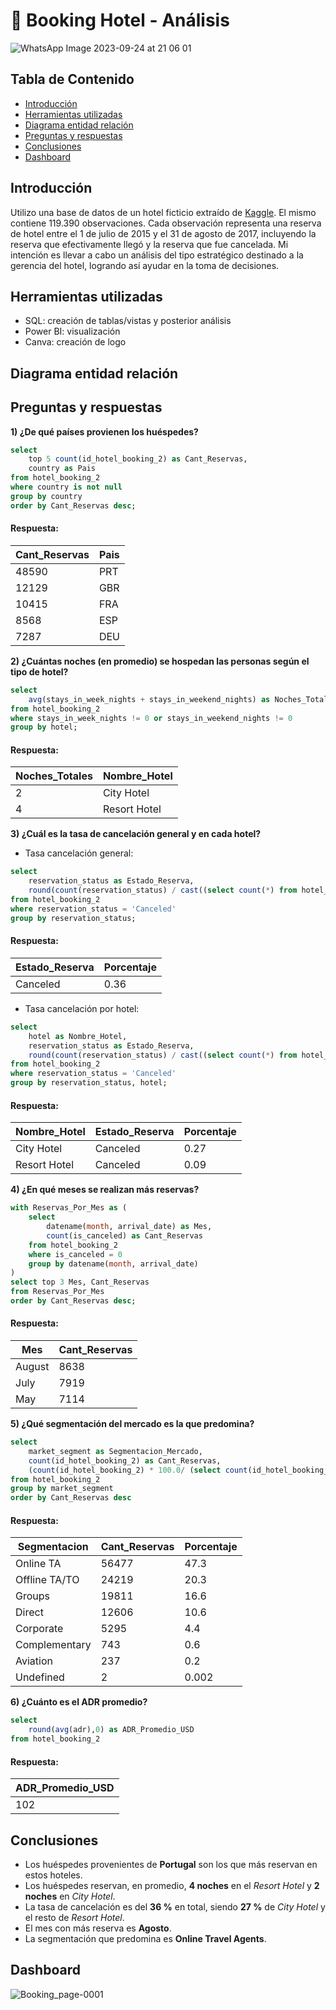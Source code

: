 # 🏨 Booking Hotel - Análisis
![WhatsApp Image 2023-09-24 at 21 06 01](https://github.com/marina-95/Booking-Hotel-Analysis/assets/144913530/9fb57506-3291-4a88-8a8c-dcb1336d4d7a)

## Tabla de Contenido
- [Introducción](#introducción)
- [Herramientas utilizadas](#herramientas-utilizadas)
- [Diagrama entidad relación](#diagrama-entidad-relación)
- [Preguntas y respuestas](#preguntas-y-respuestas)
- [Conclusiones](#conclusiones)
- [Dashboard](#dashboard)

## Introducción
Utilizo una base de datos de un hotel ficticio extraído de [Kaggle](https://www.kaggle.com/datasets/mojtaba142/hotel-booking). 
El mismo contiene 119.390 observaciones. Cada observación representa una reserva de hotel entre el 1 de julio de 2015 y el 31 de agosto de 2017, incluyendo la reserva que efectivamente llegó y la reserva que fue cancelada.
Mi intención es llevar a cabo un análisis del tipo estratégico destinado a la gerencia del hotel, logrando así ayudar en la toma de decisiones.

## Herramientas utilizadas
- SQL: creación de tablas/vistas y posterior análisis
- Power BI: visualización
- Canva: creación de logo

## Diagrama entidad relación

## Preguntas y respuestas
**1) ¿De qué países provienen los huéspedes?**

````sql
select 
	top 5 count(id_hotel_booking_2) as Cant_Reservas, 
	country as Pais
from hotel_booking_2
where country is not null
group by country
order by Cant_Reservas desc;
````
#### Respuesta:
| Cant_Reservas | Pais   |
| ------------- | ------ |
| 48590         | PRT    |
| 12129         | GBR    |
| 10415         | FRA    |
| 8568          | ESP    |
| 7287          | DEU    |

**2) ¿Cuántas noches (en promedio) se hospedan las personas según el tipo de hotel?**

````sql
select 
	avg(stays_in_week_nights + stays_in_weekend_nights) as Noches_Totales, hotel as Nombre_Hotel
from hotel_booking_2
where stays_in_week_nights != 0 or stays_in_weekend_nights != 0
group by hotel;
````
#### Respuesta:
| Noches_Totales | Nombre_Hotel   |
| -------------- | -------------- |
| 2              | City Hotel     |
| 4              | Resort Hotel   |

**3) ¿Cuál es la tasa de cancelación general y en cada hotel?**
- Tasa cancelación general:
````sql
select 
	reservation_status as Estado_Reserva, 
	round(count(reservation_status) / cast((select count(*) from hotel_booking_2) as decimal(8,2)), 2) as Porcentaje
from hotel_booking_2
where reservation_status = 'Canceled'
group by reservation_status;
````
#### Respuesta:
| Estado_Reserva | Porcentaje |
| -------------- | ---------- |
| Canceled       | 0.36       |

- Tasa cancelación por hotel:
````sql
select 
	hotel as Nombre_Hotel, 
	reservation_status as Estado_Reserva, 
	round(count(reservation_status) / cast((select count(*) from hotel_booking_2) as decimal(8,2)), 2) as Porcentaje
from hotel_booking_2
where reservation_status = 'Canceled'
group by reservation_status, hotel;
````
#### Respuesta:
| Nombre_Hotel   | Estado_Reserva | Porcentaje |
| -------------- | -------------- | ---------- |
| City Hotel     | Canceled       | 0.27       |
| Resort Hotel   | Canceled       | 0.09       |

**4) ¿En qué meses se realizan más reservas?**
````sql
with Reservas_Por_Mes as (
    select
        datename(month, arrival_date) as Mes,
        count(is_canceled) as Cant_Reservas
    from hotel_booking_2
    where is_canceled = 0
    group by datename(month, arrival_date)
)
select top 3 Mes, Cant_Reservas
from Reservas_Por_Mes
order by Cant_Reservas desc;
````
#### Respuesta:
| Mes    | Cant_Reservas | 
| ------ | ------------- |
| August | 8638          |
| July   | 7919          | 
| May    | 7114          |

**5) ¿Qué segmentación del mercado es la que predomina?**
````sql
select 
	market_segment as Segmentacion_Mercado, 
	count(id_hotel_booking_2) as Cant_Reservas, 
	(count(id_hotel_booking_2) * 100.0/ (select count(id_hotel_booking_2) from hotel_booking_2)) as Porcentaje
from hotel_booking_2
group by market_segment
order by Cant_Reservas desc
````
#### Respuesta:
| Segmentacion  | Cant_Reservas | Porcentaje |
| ------------- | ------------- |----------- |
| Online TA     | 56477         | 47.3       |
| Offline TA/TO | 24219         | 20.3       |
| Groups        | 19811         | 16.6       |
| Direct        | 12606         | 10.6       |
| Corporate     | 5295          | 4.4        |
| Complementary | 743           | 0.6        |
| Aviation      | 237           | 0.2        |
| Undefined     | 2             | 0.002      |

**6) ¿Cuánto es el ADR promedio?**
````sql
select 
	round(avg(adr),0) as ADR_Promedio_USD
from hotel_booking_2
````
#### Respuesta:
| ADR_Promedio_USD  |
| ----------------- | 
| 102               |

## Conclusiones
- Los huéspedes provenientes de  **Portugal** son los que más reservan en estos hoteles.
- Los huéspedes reservan, en promedio, **4 noches** en el _Resort Hotel_ y **2 noches** en _City Hotel_.
- La tasa de cancelación es del **36 %** en total, siendo **27 %** de _City Hotel_ y el resto de _Resort Hotel_.
- El mes con más reserva es **Agosto**.
- La segmentación que predomina es **Online Travel Agents**.

## Dashboard
![Booking_page-0001](https://github.com/marina-95/Booking-Hotel-Analisis/assets/144913530/d119edb3-1862-4240-9f68-af19ae7252ee)
